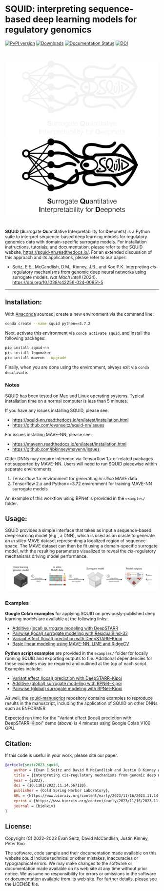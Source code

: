 SQUID: interpreting sequence-based deep learning models for regulatory genomics
========================================================================
[![PyPI version](https://badge.fury.io/py/squid-nn.svg)](https://badge.fury.io/py/squid-nn)
[![Downloads](https://static.pepy.tech/badge/squid-nn)](https://pepy.tech/project/squid-nn)
[![Documentation Status](https://readthedocs.org/projects/squid-nn/badge/?version=latest)](https://squid-nn.readthedocs.io/en/latest/?badge=latest)
[![DOI](https://zenodo.org/badge/711703377.svg)](https://zenodo.org/doi/10.5281/zenodo.11060671)

<br/>

![logo_dark](./docs/_static/logo_dark_main.png#gh-dark-mode-only)
![logo_light](./docs/_static/logo_light_main.png#gh-light-mode-only)

<br/>

**SQUID** (**S**urrogate **Qu**antitative **I**nterpretability for **D**eepnets) is a Python suite to interpret sequence-based deep learning models for regulatory genomics data with domain-specific surrogate models. For installation instructions, tutorials, and documentation, please refer to the SQUID website, https://squid-nn.readthedocs.io/. For an extended discussion of this approach and its applications, please refer to our paper:

* Seitz, E.E., McCandlish, D.M., Kinney, J.B., and Koo P.K. Interpreting *cis*-regulatory mechanisms from genomic deep neural networks using surrogate models.
<em>Nat Mach Intell</em> (2024). https://doi.org/10.1038/s42256-024-00851-5
---

## Installation:

With [Anaconda](https://docs.anaconda.com/free/anaconda/install/index.html) sourced, create a new environment via the command line:

```bash
conda create --name squid python==3.7.2
```

Next, activate this environment via `conda activate squid`, and install the following packages:

```bash
pip install squid-nn
pip install logomaker
pip install mavenn --upgrade
```

Finally, when you are done using the environment, always exit via `conda deactivate`.


### Notes

SQUID has been tested on Mac and Linux operating systems. Typical installation time on a normal computer is less than 5 minutes.

If you have any issues installing SQUID, please see:
- https://squid-nn.readthedocs.io/en/latest/installation.html
- https://github.com/evanseitz/squid-nn/issues

For issues installing MAVE-NN, please see:
- https://mavenn.readthedocs.io/en/latest/installation.html
- https://github.com/jbkinney/mavenn/issues

Older DNNs may require inference via Tensorflow 1.x or related packages not supported by MAVE-NN. Users will need to run SQUID piecewise within separate environments:
1. Tensorflow 1.x environment for generating *in silico* MAVE data
2. Tensorflow 2.x and Python>=3.72 environment for training MAVE-NN surrogate models

An example of this workflow using BPNet is provided in the `examples/` folder.


## Usage:
SQUID provides a simple interface that takes as input a sequence-based deep-learning model (e.g., a DNN), which is used as an oracle to generate an *in silico* MAVE dataset representing a localized region of sequence space. The MAVE dataset can then be fit using a domain-specific surrogate model, with the resulting parameters visualized to reveal the *cis*-regulatory mechanisms driving model performance.

<img src="./docs/_static/framework.png" alt="fig" width="1000"/>

### Examples

**Google Colab examples** for applying SQUID on previously-published deep learning models are available at the following links:

- [Additive (local) surrogate modeling with DeepSTARR](https://colab.research.google.com/drive/12HR8Vu_8ji3Ac1wli4wgqx1J0YB73JF_?usp=sharing)
- [Pairwise (local) surrogate modeling with ResidualBind-32](https://colab.research.google.com/drive/1eKC78YE2l49mQFOlnA9Xr1Y9IO121Va5?usp=sharing)
- [Variant effect (local) prediction with DeepSTARR–Kipoi](https://colab.research.google.com/drive/1wtpT1FF5nu1etTDOaV3A7ByXhuLqK071?usp=sharing)
- [Basic linear modeling using MAVE-NN, LIME and RidgeCV](https://colab.research.google.com/drive/1bcHSRxPy02pXHg9xZ1TjmjYro2ZZe25R?usp=sharing)


**Python script examples** are provided in the `examples/` folder for locally running SQUID and exporting outputs to file. Additional dependencies for these examples may be required and outlined at the top of each script. Examples include:
- [Variant effect (local) prediction with DeepSTARR–Kipoi](https://github.com/evanseitz/squid-nn/blob/master/examples/example_variant_effect.py)
- [Additive (global) surrogate modeling with BPNet–Kipoi](https://github.com/evanseitz/squid-nn/blob/master/examples/example_global_additive.py)
- [Pairwise (global) surrogate modeling with BPNet–Kipoi](https://github.com/evanseitz/squid-nn/blob/master/examples/example_global_pairwise.py)

As well, the [squid-manuscript](https://github.com/evanseitz/squid-manuscript) repository contains examples to reproduce results in the manuscript, including the application of SQUID on other DNNs such as ENFORMER

Expected run time for the "Variant effect (local) prediction with DeepSTARR–Kipoi" demo (above) is 4 minutes using Google Colab V100 GPU.


## Citation:
If this code is useful in your work, please cite our paper.

```bibtex
@article{seitz2023_squid,
	author = {Evan E Seitz and David M McCandlish and Justin B Kinney and Peter K Koo},
	title = {Interpreting cis-regulatory mechanisms from genomic deep neural networks using surrogate models},
	year = {2023},
	doi = {10.1101/2023.11.14.567120},
	publisher = {Cold Spring Harbor Laboratory},
	URL = {https://www.biorxiv.org/content/early/2023/11/16/2023.11.14.567120},
	eprint = {https://www.biorxiv.org/content/early/2023/11/16/2023.11.14.567120.full.pdf},
	journal = {bioRxiv}
}
```

## License:
Copyright (C) 2022–2023 Evan Seitz, David McCandlish, Justin Kinney, Peter Koo

The software, code sample and their documentation made available on this website could include technical or other mistakes, inaccuracies or typographical errors. We may make changes to the software or documentation made available on its web site at any time without prior notice. We assume no responsibility for errors or omissions in the software or documentation available from its web site. For further details, please see the LICENSE file.
